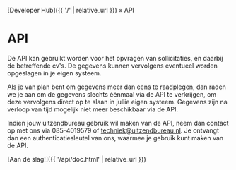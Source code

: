 ---
---

[Developer Hub]({{ '/' | relative_url }}) &raquo; API

# API

De API kan gebruikt worden voor het opvragen van sollicitaties, en daarbij de betreffende cv&#39;s. De gegevens kunnen vervolgens eventueel worden opgeslagen
in je eigen systeem.

Als je van plan bent om gegevens meer dan eens te raadplegen, dan raden we je aan om de gegevens slechts &eacute;&eacute;nmaal via de API te verkrijgen, om
deze vervolgens direct op te slaan in jullie eigen systeem. Gegevens zijn na verloop van tijd mogelijk niet meer beschikbaar via de API.

Indien jouw uitzendbureau gebruik wil maken van de API, neem dan contact op met ons via 085-4019579 of
[techniek@uitzendbureau.nl](mailto:techniek@uitzendbureau.nl?subject=DeveloperHub%3A%20Aanvraag%20authenticatiesleutel%20API). Je ontvangt dan een
authenticatiesleutel van ons, waarmee je gebruik kunt maken van de API.

[Aan de slag!]({{ '/api/doc.html' | relative_url }})
